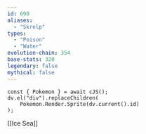 ```yaml
---
id: 690
aliases:
  - "Skrelp"
types:
  - "Poison"
  - "Water"
evolution-chain: 354
base-stats: 320
legendary: false
mythical: false
---
```

```dataviewjs
const { Pokemon } = await cJS();
dv.el("div").replaceChildren(
	Pokemon.Render.Sprite(dv.current().id)
);
```

[[Ice Sea]]
